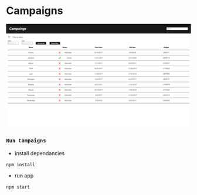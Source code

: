 # Campaigns

<img src="public/preview.png">

### `Run Campaigns` 

* install dependancies

```
npm install
```
* run app

```
npm start
```
